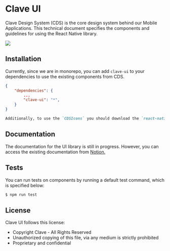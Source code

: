 # Clave UI

Clave Design System (CDS) is the core design system behind our Mobile Applications. This technical document specifies the components and guidelines for using the React Native library.

<img src="../../clave.png">

## Installation

Currently, since we are in monorepo, you can add `clave-ui` to your dependencies to use the existing components from CDS.

```json
{
	"dependencies": {
        ...
        "clave-ui": "*",
	}
}
```

```md
Additionally, to use the `CDSIcons` you should download the `react-native-svg` and install the pods.
```

## Documentation

The documentation for the UI library is still in progress. However, you can access the existing documentation from [Notion.](https://www.notion.so/getclave/CDS-React-Native-fd10852a754b47ca8f927d2ec5fc0339?pvs=4)

## Tests

You can run tests on components by running a default test command, which is specified below:

```bash
$ npm run test
```

## License

Clave UI follows this license:

- Copyright Clave - All Rights Reserved
- Unauthorized copying of this file, via any medium is strictly prohibited
- Proprietary and confidential
